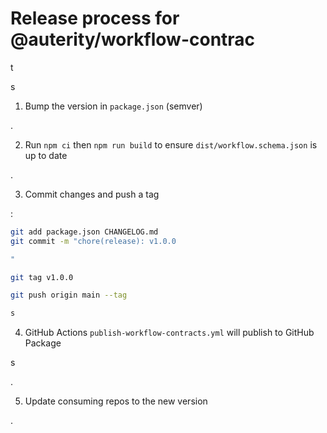 

# Release process for @auterity/workflow-contrac

t

s

1. Bump the version in `package.json` (semver)

.

2. Run `npm ci` then `npm run build` to ensure `dist/workflow.schema.json` is up to date

.

3. Commit changes and push a tag

:

```bash
git add package.json CHANGELOG.md
git commit -m "chore(release): v1.0.0

"

git tag v1.0.0

git push origin main --tag

s

```

4. GitHub Actions `publish-workflow-contracts.yml` will publish to GitHub Package

s

.

5. Update consuming repos to the new version

.
